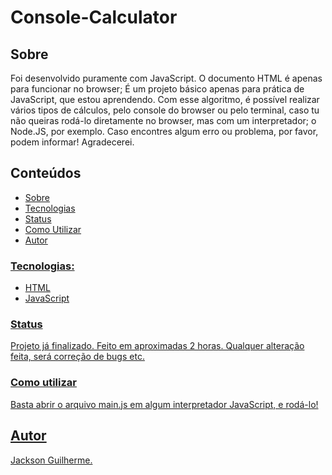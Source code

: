 # Console-Calculator
### <h2 id="Sobre">Sobre
<p text-align ="justify">
	Foi desenvolvido puramente com JavaScript. O documento HTML é apenas para funcionar no browser;
É um projeto  básico apenas para prática de JavaScript, que estou aprendendo. Com esse algoritmo, é possível realizar vários tipos de cálculos, pelo console do browser ou pelo terminal, caso tu não queiras rodá-lo diretamente no browser, mas com um interpretador; o Node.JS, por exemplo. Caso encontres algum erro ou problema, por favor, podem informar! Agradecerei.
</p>

</h2>

## Conteúdos

<ul>
	<li><a href="#Sobre">Sobre</li>
		<li><a href="#Tecnologias">Tecnologias</li>
				<li><a href="#Status">Status</li>
						<li><a href="#Utilização">Como Utilizar</li>
								<li><a href="#autor">Autor</li>
</ul>



<h3 id="Tecnologias">Tecnologias:</h3>
<ul>
	<li>HTML</li>
	<li>JavaScript</li>
</ul>

<h3 id="Status">Status</h3>
<p>Projeto já finalizado. Feito em aproximadas 2 horas. Qualquer alteração feita, será correção de bugs etc.</p>

<h3 id="Utilização">Como utilizar</h3>
<p>Basta abrir  o arquivo main.js em algum interpretador JavaScript, e rodá-lo!</p>


<h2 id="autor">Autor
</h2>
Jackson Guilherme.
